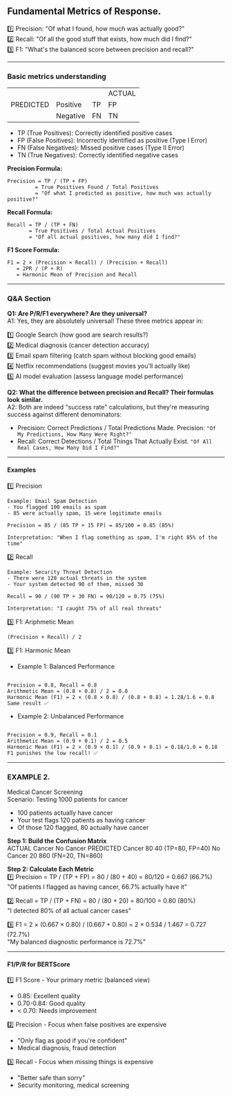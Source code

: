 ## Fundamental Metrics of Response.

1️⃣ Precision: "Of what I found, how much was actually good?"  
2️⃣ Recall: "Of all the good stuff that exists, how much did I find?"  
3️⃣ F1: "What's the balanced score between precision and recall?"  

---

### Basic metrics understanding

|              |             |             |             |
|  ----------- | ----------- | ----------- | ----------- |
|              |             |             |   ACTUAL    |
|  PREDICTED   | Positive    | TP          |   FP        |
|              | Negative    | FN          |   TN        |

- TP (True Positives): Correctly identified positive cases
- FP (False Positives): Incorrectly identified as positive (Type I Error)
- FN (False Negatives): Missed positive cases (Type II Error)
- TN (True Negatives): Correctly identified negative cases

**Precision Formula:**
```
Precision = TP / (TP + FP)
         = True Positives Found / Total Positives
         = "Of what I predicted as positive, how much was actually positive?"
```
**Recall Formula:**
```
Recall = TP / (TP + FN)
       = True Positives / Total Actual Positives  
       = "Of all actual positives, how many did I find?"
```
**F1 Score Formula:**
```
F1 = 2 × (Precision × Recall) / (Precision + Recall)
   = 2PR / (P + R)
   = Harmonic Mean of Precision and Recall
```
---
### Q&A Section

**Q1: Are P/R/F1 everywhere? Are they universal?**   
A1: Yes, they are absolutely universal! These three metrics appear in:  

1️⃣ Google Search (how good are search results?)  
2️⃣ Medical diagnosis (cancer detection accuracy)  
3️⃣ Email spam filtering (catch spam without blocking good emails)  
4️⃣ Netflix recommendations (suggest movies you'll actually like)  
5️⃣ AI model evaluation (assess language model performance)  

**Q2: What the difference between precision and Recall? Their formulas look similar.**  
A2: Both are indeed "success rate" calculations, but they're measuring success against different denominators:  
- Precision: Correct Predictions / Total Predictions Made. Precision: `"Of My Predictions, How Many Were Right?"`  
- Recall: Correct Detections / Total Things That Actually Exist. `"Of All Real Cases, How Many Did I Find?"`  


---
#### Examples
1️⃣ Precision
```
Example: Email Spam Detection
- You flagged 100 emails as spam
- 85 were actually spam, 15 were legitimate emails

Precision = 85 / (85 TP + 15 FP) = 85/100 = 0.85 (85%)

Interpretation: "When I flag something as spam, I'm right 85% of the time"
```
2️⃣ Recall
```
Example: Security Threat Detection  
- There were 120 actual threats in the system
- Your system detected 90 of them, missed 30

Recall = 90 / (90 TP + 30 FN) = 90/120 = 0.75 (75%)

Interpretation: "I caught 75% of all real threats"
```

3️⃣ F1: Ariphmetic Mean
```
(Precision + Recall) / 2
```
3️⃣ F1: Harmonic Mean
- Example 1: Balanced Performance
```

Precision = 0.8, Recall = 0.8
Arithmetic Mean = (0.8 + 0.8) / 2 = 0.8
Harmonic Mean (F1) = 2 × (0.8 × 0.8) / (0.8 + 0.8) = 1.28/1.6 = 0.8
Same result ✅
```
- Example 2: Unbalanced Performance  
```

Precision = 0.9, Recall = 0.1
Arithmetic Mean = (0.9 + 0.1) / 2 = 0.5
Harmonic Mean (F1) = 2 × (0.9 × 0.1) / (0.9 + 0.1) = 0.18/1.0 = 0.18
F1 punishes the low recall! ✅
```
---
### EXAMPLE 2.
Medical Cancer Screening  
Scenario: Testing 1000 patients for cancer  

- 100 patients actually have cancer
- Your test flags 120 patients as having cancer
- Of those 120 flagged, 80 actually have cancer
  
**Step 1: Build the Confusion Matrix**  
                    ACTUAL
                 Cancer  No Cancer
PREDICTED Cancer   80      40      (TP=80, FP=40)
       No Cancer   20     860      (FN=20, TN=860)
  
**Step 2: Calculate Each Metric**  
1️⃣ Precision = TP / (TP + FP) = 80 / (80 + 40) = 80/120 = 0.667 (66.7%)  
"Of patients I flagged as having cancer, 66.7% actually have it"  

2️⃣ Recall = TP / (TP + FN) = 80 / (80 + 20) = 80/100 = 0.80 (80%)  
"I detected 80% of all actual cancer cases"  

3️⃣ F1 = 2 × (0.667 × 0.80) / (0.667 + 0.80) = 2 × 0.534 / 1.467 = 0.727 (72.7%)  
"My balanced diagnostic performance is 72.7%"  

---

#### F1/P/R for BERTScore
1️⃣ F1 Score - Your primary metric (balanced view)  
- 0.85: Excellent quality  
- 0.70-0.84: Good quality  
- < 0.70: Needs improvement
  
2️⃣ Precision - Focus when false positives are expensive  
- "Only flag as good if you're confident"  
- Medical diagnosis, fraud detection
  
3️⃣ Recall - Focus when missing things is expensive  
- "Better safe than sorry"  
- Security monitoring, medical screening  
